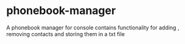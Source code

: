 # phonebook-manager
A phonebook manager for console
contains functionality for adding , removing contacts and storing them in a txt file
